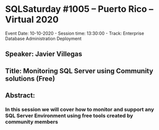 # SQLSaturday #1005 – Puerto Rico – Virtual 2020
Event Date: 10-10-2020 - Session time: 13:30:00 - Track: Enterprise Database Administration  Deployment
## Speaker: Javier Villegas
## Title: Monitoring SQL Server using Community solutions (Free)
## Abstract:
### In this session we will cover how to monitor and support any SQL Server Environment using free tools created by community members
